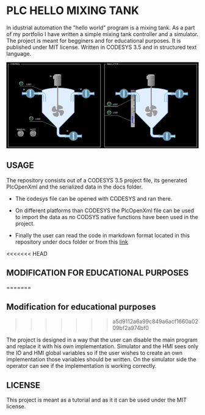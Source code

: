 # PLC HELLO MIXING TANK

In idustrial automation the "hello world" program is a mixing tank. As a part of my portfolio I have written a simple mixing tank controller and a simulator. The project is meant for begginers and for educational purposes. It is published under MIT license. Written in CODESYS 3.5 and in structured text language.

![Screenshot of the programs HMI](screenshot.png)

## USAGE

The repository consists out of a CODESYS 3.5 project file, its generated PlcOpenXml and the serialized data in the docs folder.

* The codesys file can be opened with CODESYS and ran there.

* On different platforms than CODESYS the PlcOpenXml file can be used to import the data as no CODSYS native functions have been used in the project.

* Finally the user can read the code in markdown format located in this repository under docs folder or from this [link](docs/index_st.md)

<<<<<<< HEAD
## MODIFICATION FOR EDUCATIONAL PURPOSES
=======
## Modification for educational purposes
>>>>>>> a5d9112a6a99c849a6acf1660a0209bf2a974bf0

The project is designed in a way that the user can disable the main program and replace it with his own implementation. Simulator and the HMI sees only the IO and HMI global variables so if the user wishes to create an own implementation those variables should be written. On the simulator side the operator can see if the implementation is working correctly.

## LICENSE

This project is meant as a tutorial and as it it can be used under the MIT license.
